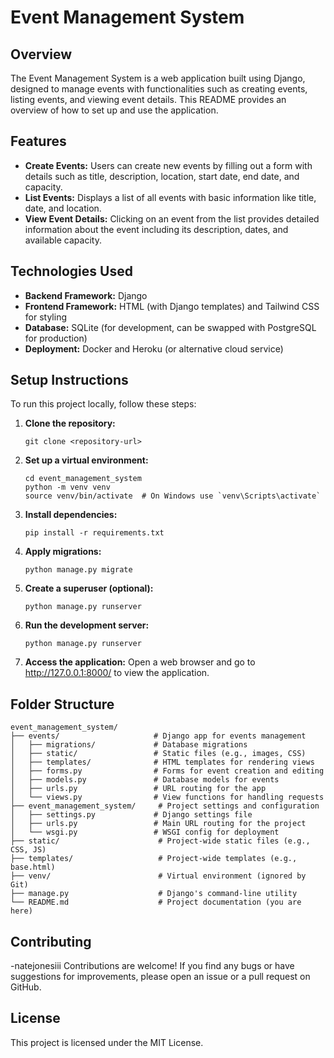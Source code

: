 # Event Management System

## Overview

The Event Management System is a web application built using Django, designed to manage events with functionalities such as creating events, listing events, and viewing event details. This README provides an overview of how to set up and use the application.

## Features

- **Create Events:** Users can create new events by filling out a form with details such as title, description, location, start date, end date, and capacity.
- **List Events:** Displays a list of all events with basic information like title, date, and location.
- **View Event Details:** Clicking on an event from the list provides detailed information about the event including its description, dates, and available capacity.

## Technologies Used

- **Backend Framework:** Django
- **Frontend Framework:** HTML (with Django templates) and Tailwind CSS for styling
- **Database:** SQLite (for development, can be swapped with PostgreSQL for production)
- **Deployment:** Docker and Heroku (or alternative cloud service)

## Setup Instructions

To run this project locally, follow these steps:

1. **Clone the repository:**
   ```
   git clone <repository-url>
   ```
2. **Set up a virtual environment:**

   ```
   cd event_management_system
   python -m venv venv
   source venv/bin/activate  # On Windows use `venv\Scripts\activate`
   ```

3. **Install dependencies:**

   ```
   pip install -r requirements.txt
   ```

4. **Apply migrations:**

   ```
   python manage.py migrate
   ```

5. **Create a superuser (optional):**

   ```
   python manage.py runserver
   ```

6. **Run the development server:**

   ```
   python manage.py runserver
   ```

7. **Access the application:**
   Open a web browser and go to http://127.0.0.1:8000/ to view the application.

## Folder Structure

```
event_management_system/
├── events/                     # Django app for events management
│   ├── migrations/             # Database migrations
│   ├── static/                 # Static files (e.g., images, CSS)
│   ├── templates/              # HTML templates for rendering views
│   ├── forms.py                # Forms for event creation and editing
│   ├── models.py               # Database models for events
│   ├── urls.py                 # URL routing for the app
│   └── views.py                # View functions for handling requests
├── event_management_system/     # Project settings and configuration
│   ├── settings.py             # Django settings file
│   ├── urls.py                 # Main URL routing for the project
│   └── wsgi.py                 # WSGI config for deployment
├── static/                      # Project-wide static files (e.g., CSS, JS)
├── templates/                   # Project-wide templates (e.g., base.html)
├── venv/                        # Virtual environment (ignored by Git)
├── manage.py                    # Django's command-line utility
└── README.md                    # Project documentation (you are here)

```

## Contributing

-natejonesiii
Contributions are welcome! If you find any bugs or have suggestions for improvements, please open an issue or a pull request on GitHub.

## License

This project is licensed under the MIT License.
